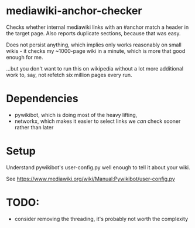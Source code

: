# mediawiki-anchor-checker

Checks whether internal mediawiki links with an #anchor match a header in the target page. Also reports duplicate sections, because that was easy.

Does not persist anything, which implies only works reasonably on small wikis - it checks my ~1000-page wiki in a minute, which is more that good enough for me.

...but you don't want to run this on wikipedia without a lot more additional work to, say, not refetch six million pages every run.


# Dependencies

- pywikibot, which is doing most of the heavy lifting, 
- networkx, which makes it easier to select links we _can_ check sooner rather than later


# Setup

Understand pywikibot's user-config.py well enough to tell it about your wiki.

See https://www.mediawiki.org/wiki/Manual:Pywikibot/user-config.py


# TODO: 
- consider removing the threading, it's probably not worth the complexity
